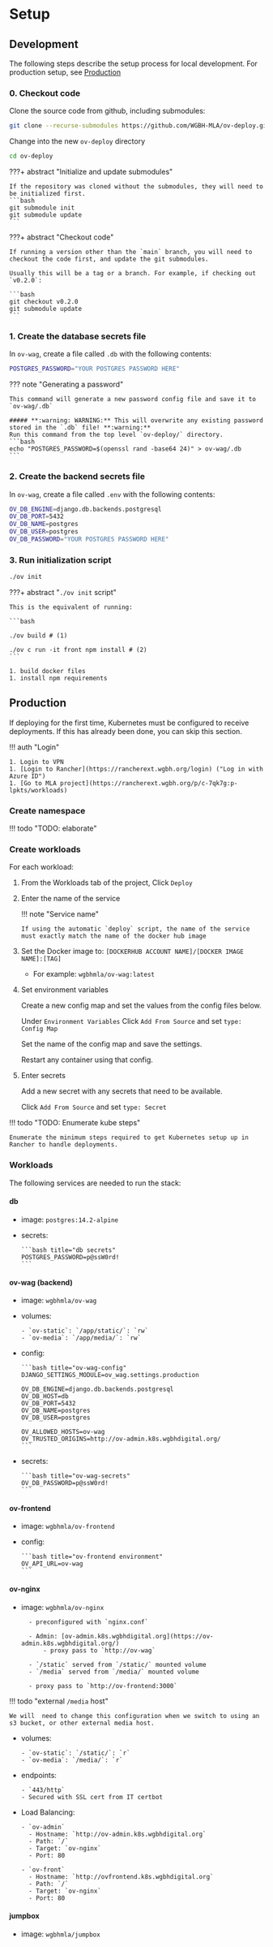 # Setup

## Development

The following steps describe the setup process for local development. For production setup, see [Production](#production)

### 0. Checkout code

Clone the source code from github, including submodules:

```bash
git clone --recurse-submodules https://github.com/WGBH-MLA/ov-deploy.git
```

Change into the new `ov-deploy` directory

```bash
cd ov-deploy
```

???+ abstract "Initialize and update submodules"

    If the repository was cloned without the submodules, they will need to be initialized first.
    ```bash
    git submodule init
    git submodule update
    ```

???+ abstract "Checkout code"

    If running a version other than the `main` branch, you will need to checkout the code first, and update the git submodules.

    Usually this will be a tag or a branch. For example, if checking out `v0.2.0`:

    ```bash
    git checkout v0.2.0
    git submodule update
    ```

### 1. Create the database secrets file

In `ov-wag`, create a file called `.db` with the following contents:

```bash title="ov-wag/.db"
POSTGRES_PASSWORD="YOUR POSTGRES PASSWORD HERE"
```

??? note "Generating a password"

    This command will generate a new password config file and save it to `ov-wag/.db`

    ##### **:warning: WARNING:** This will overwrite any existing password stored in the `.db` file! **:warning:**
    Run this command from the top level `ov-deploy/` directory.
    ```bash
    echo "POSTGRES_PASSWORD=$(openssl rand -base64 24)" > ov-wag/.db
    ```

### 2. Create the backend secrets file

In `ov-wag`, create a file called `.env` with the following contents:

```bash title="ov-wag/.env"
OV_DB_ENGINE=django.db.backends.postgresql
OV_DB_PORT=5432
OV_DB_NAME=postgres
OV_DB_USER=postgres
OV_DB_PASSWORD="YOUR POSTGRES PASSWORD HERE"
```

### 3. Run initialization script

```bash
./ov init
```

???+ abstract "`./ov init` script"

    This is the equivalent of running:

    ```bash

    ./ov build # (1)

    ./ov c run -it front npm install # (2)
    ```

    1. build docker files
    1. install npm requirements

## Production

If deploying for the first time, Kubernetes must be configured to receive deployments. If this has already been done, you can skip this section.

!!! auth "Login"

    1. Login to VPN
    1. [Login to Rancher](https://rancherext.wgbh.org/login) ("Log in with Azure ID")
    1. [Go to MLA project](https://rancherext.wgbh.org/p/c-7qk7g:p-lpkts/workloads)

### Create namespace

!!! todo "TODO: elaborate"

### Create workloads

For each workload:

1.  From the Workloads tab of the project, Click `Deploy`
1.  Enter the name of the service

    !!! note "Service name"

        If using the automatic `deploy` script, the name of the service must exactly match the name of the docker hub image

1.  Set the Docker image to: `[DOCKERHUB ACCOUNT NAME]/[DOCKER IMAGE NAME]:[TAG]`

    - For example: `wgbhmla/ov-wag:latest`

1.  Set environment variables

    Create a new config map and set the values from the config files below.

    Under `Environment Variables` Click `Add From Source` and set `type: Config Map`

    Set the name of the config map and save the settings.

    Restart any container using that config.

1.  Enter secrets

    Add a new secret with any secrets that need to be available.

    Click `Add From Source` and set `type: Secret`

!!! todo "TODO: Enumerate kube steps"

    Enumerate the minimum steps required to get Kubernetes setup up in Rancher to handle deployments.

### Workloads

The following services are needed to run the stack:

#### db

- image: `postgres:14.2-alpine`
- secrets:

      ```bash title="db secrets"
      POSTGRES_PASSWORD=p@ssW0rd!
      ```

#### ov-wag (backend)

- image: `wgbhmla/ov-wag`
- volumes:

      - `ov-static`: `/app/static/`: `rw`
      - `ov-media`: `/app/media/`: `rw`

- config:

      ```bash title="ov-wag-config"
      DJANGO_SETTINGS_MODULE=ov_wag.settings.production

      OV_DB_ENGINE=django.db.backends.postgresql
      OV_DB_HOST=db
      OV_DB_PORT=5432
      OV_DB_NAME=postgres
      OV_DB_USER=postgres

      OV_ALLOWED_HOSTS=ov-wag
      OV_TRUSTED_ORIGINS=http://ov-admin.k8s.wgbhdigital.org/
      ```

- secrets:

      ```bash title="ov-wag-secrets"
      OV_DB_PASSWORD=p@ssW0rd!
      ```

#### ov-frontend

- image: `wgbhmla/ov-frontend`
- config:

      ```bash title="ov-frontend environment"
      OV_API_URL=ov-wag
      ```

#### ov-nginx

- image: `wgbhmla/ov-nginx`

        - preconfigured with `nginx.conf`

        - Admin: [ov-admin.k8s.wgbhdigital.org](https://ov-admin.k8s.wgbhdigital.org/)
            - proxy pass to `http://ov-wag`

        - `/static` served from `/static/` mounted volume
        - `/media` served from `/media/` mounted volume

        - proxy pass to `http://ov-frontend:3000`

!!! todo "external `/media` host"

    We will  need to change this configuration when we switch to using an s3 bucket, or other external media host.

- volumes:

      - `ov-static`: `/static/`: `r`
      - `ov-media`: `/media/`: `r`

- endpoints:

      - `443/http`
      - Secured with SSL cert from IT certbot

- Load Balancing:

      - `ov-admin`
        - Hostname: `http://ov-admin.k8s.wgbhdigital.org`
        - Path: `/`
        - Target: `ov-nginx`
        - Port: 80

      - `ov-front`
        - Hostname: `http://ovfrontend.k8s.wgbhdigital.org`
        - Path: `/`
        - Target: `ov-nginx`
        - Port: 80

#### jumpbox

- image: `wgbhmla/jumpbox`
